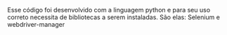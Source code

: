 Esse código foi desenvolvido com a linguagem python e para seu uso correto necessita de bibliotecas a serem instaladas.
São elas: Selenium e webdriver-manager
